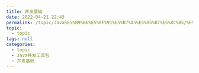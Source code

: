 ```yaml
---
title: 并发基础
date: 2022-04-21 22:43
permalink: /topic/Java%E5%B9%B6%E5%8F%91%E5%B7%A5%E5%85%B7%E5%8C%85/%E5%B9%B6%E5%8F%91%E5%9F%BA%E7%A1%80
topic: 
  - topic
tags: null
categories: 
  - topic
  - Java并发工具包
  - 并发基础
---
```

　　‍
